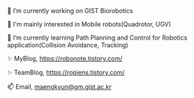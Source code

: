 🔭 I’m currently working on GIST Biorobotics

👀 I'm mainly interested in Mobile robots(Quadrotor, UGV) 

🌱 I’m currently learning Path Planning and Control for Robotics application(Collision Avoidance, Tracking) 

✨ MyBlog, https://robonote.tistory.com/

✨ TeamBlog, https://ropiens.tistory.com/

📫 Email, maengkyun@gm.gist.ac.kr
